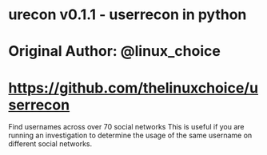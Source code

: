 # urecon v0.1.1 - userrecon in python
# Original Author: @linux_choice
# https://github.com/thelinuxchoice/userrecon

Find usernames across over 70 social networks
This is useful if you are running an investigation to determine the usage of the same username on different social networks.

